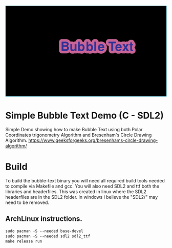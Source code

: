 ![Screenshot](../screenshot.png)

# Simple Bubble Text Demo (C - SDL2)
Simple Demo showing how to make Bubble Text using both Polar Coordinates trigonometry Algorithm and Bresenham's Circle Drawing Algorithm. https://www.geeksforgeeks.org/bresenhams-circle-drawing-algorithm/

# Build
To build the bubble-text binary you will need all required build tools needed to compile via Makefile and gcc. You will also need SDL2 and ttf both the libraries and headerfiles. This was created in linux where the SDL2 headerfiles are in the SDL2 folder. In windows i believe the "SDL2/" may need to be removed.

## ArchLinux instructions.

    sudo pacman -S --needed base-devel
    sudo pacman -S --needed sdl2 sdl2_ttf
    make release run
